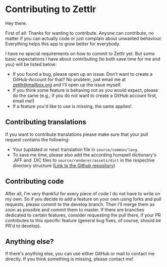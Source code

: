 # Contributing to Zettlr

Hey there.

First of all: Thanks for wanting to contribute. Anyone can contribute, no matter if you can actually code or just complain about unwanted behaviour. Everything helps this app to grow better for everybody.

I have no special requirements on how to commit to Zettlr yet. But some basic expectations I have about contributing (to both save time for me and you) will be listed below:

* If you found a bug, please open up an issue. Don't want to create a GitHub-Account for that? No problem, just email me at zettlr@mailbox.org and I'll open up the issue myself.
* If you think some feature is behaving not as you would expect, please do the same (e.g., if you do not want to create a GitHub account first, email me!)
* If a feature you'd like to use is missing, the same applies!

## Contributing translations

If you want to contribute translations please make sure that your pull request contains the following:

* Your (updated or new) translation file in `source/common/lang`.
* To save me time, please also add the according hunspell dictionary's .AFF and .DIC files to `source/renderer/assets/dict` in the respective directory structure ([Link to the Github repository](https://github.com/wooorm/dictionaries))

## Contributing code

After all, I'm very thankful for every piece of code I do not have to write on my own. So if you decide to add a feature on your own using forks and pull requests, please commit to the develop branch. Then I'll merge them as soon as possible and commit them to master. If there are branches dedicated to certain features, consider requesting the pull there, if your PR contributes to this specific feature (general bug fixes, of course, should be PR'd to develop).

## Anything else?

If there's anything else, you can use either GitHub or mail to contact me directly. If you think something is missing, please contact me!

